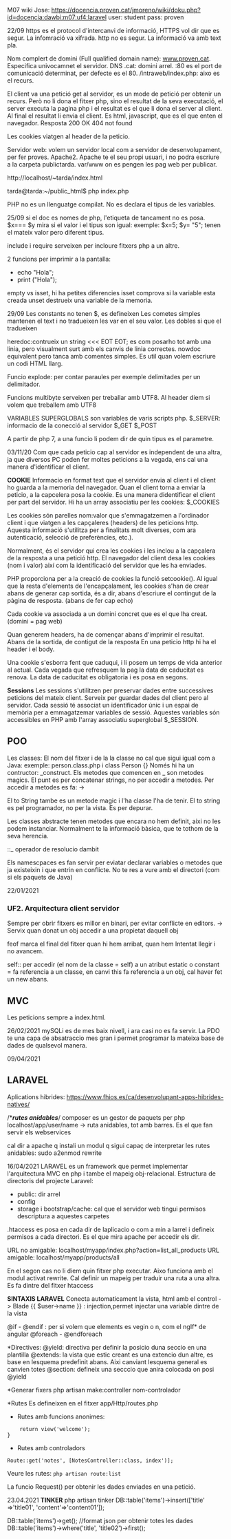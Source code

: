 M07
wiki Jose: https://docencia.proven.cat/jmoreno/wiki/doku.php?id=docencia:dawbi:m07:uf4:laravel
user: student
pass: proven

22/09
https es el protocol d'intercanvi de informació, HTTPS vol dir que es segur. La infomració va xifrada. 
http no es segur. La informació va amb text pla.

Nom complert de domini (Full qualified domain name): www.proven.cat. Especifica univocamnet el servidor. DNS
.cat: domini arrel.
:80 es el port de comunicació determinat, per defecte es el 80.
/intraweb/index.php: aixo es el recurs. 

El client va una petició get al servidor, es un mode de petició per obtenir un recurs.
Però no li dona el fitxer php, sino el resultat de la seva executació, el server executa la pagina php i el resultat es el que li dona el server al client.
Al final el resultat li envia el client. Es html, javascript, que es el que enten el navegador.
Resposta 200 OK
         404 not found

Les cookies viatgen al header de la peticio.


Servidor web: volem un servidor local com a servidor de desenvolupament, per fer proves.
Apache2.
Apache te el seu propi usuari, i no podra escriure a la carpeta publictarda. 
var/www on es pengen les pag web per publicar.

http://localhost/~tarda/index.html

tarda@tarda:~/public_html$ php index.php

PHP no es un llenguatge compilat.
No es declara el tipus de les variables.


25/09
si el doc es nomes de php, l'etiqueta de tancament no es posa.
$x=== $y mira si el valor i el tipus son igual: exemple:
$x=5;
$y= "5"; 
tenen el mateix valor pero diferent tipus.

include i require serveixen per incloure fitxers php a un altre.

2 funcions per imprimir a la pantalla:
- echo "Hola";
- print ("Hola");


empty vs isset, hi ha petites diferencies
isset comprova si la variable esta creada
unset destrueix una variable de la memoria.

29/09
Les constants no tenen $, es defineixen
Les cometes simples mantenen el text i no tradueixen les var en el seu valor. Les dobles si que el tradueixen

heredoc:contrueix un string <<< EOT
                           EOT;
es com posarho tot amb una linia, pero visualment surt amb els canvis de linia correctes.
nowdoc equivalent pero tanca amb comentes simples. 
Es util quan volem escriure un codi HTML llarg.

Funcio explode: per contar paraules per exemple delimitades per un delimitador.

Funcions multibyte serveixen per treballar amb UTF8.
Al header diem si volem que treballem amb UTF8

VARIABLES SUPERGLOBALS
son variables de varis scripts php.
$_SERVER: informacio de la conecció al servidor
$_GET
$_POST



A partir de php 7, a una funcio li podem dir de quin tipus es el parametre. 

03/11/20
Com que cada peticio cap al servidor es independent de una altra, ja que diversos PC poden fer moltes peticions a la vegada, ens cal una manera d'identificar el client.

**COOKIE**
Informacio en format text que el servidor envia al client i el client ho guarda a la memoria del navegador.
Quan el client torna a enviar la peticio, a la capcelera posa la cookie. Es una manera didentificar el client per part del servidor. 
Hi ha un array associatiu per les cookies: $_COOKIES

 Les cookies són parelles nom:valor que s'emmagatzemen a l'ordinador client i que viatgen a les capçaleres (headers) de les peticions http. Aquesta informació s'utilitza per a finalitats molt diverses, com ara autenticació, selecció de preferències, etc.).

Normalment, és el servidor qui crea les cookies i les inclou a la capçalera de la resposta a una petició http. El navegador del client desa les cookies (nom i valor) així com la identificació del servidor que les ha enviades.

PHP proporciona per a la creació de cookies la funció setcookie(). Al igual que la resta d'elements de l'encapçalament, les cookies s'han de crear abans de generar cap sortida, és a dir, abans d'escriure el contingut de la pàgina de resposta.  (abans de fer cap echo)

Cada cookie va associada a un domini concret que es el que lha creat. (domini = pag web)

Quan generem headers, ha de començar abans d'imprimir el resultat. Abans de la sortida, de contigut de la resposta
En una peticio http hi ha el header i el body.

Una cookie s'esborra fent que caduqui, i li posem un temps de vida anterior al actual.
Cada vegada que refresquem la pag la data de caducitat es renova.
La data de caducitat es obligatoria i es posa en segons. 

**Sessions**
Les sessions s'utilitzen per preservar dades entre successives peticions del mateix client. 
Serveix per guardar dades del client pero al servidor.
Cada sessió té associat un identificador únic i un espai de memòria per a emmagatzemar variables de sessió. Aquestes variables són accessibles en PHP amb l'array associatiu superglobal $_SESSION. 


## POO
Les classes:
El nom del fitxer i de la la classe no cal que sigui igual com a Java: exemple: person.class.php i class Person {}
Només hi ha un contructor: _construct.
Els metodes que comencen en _ son metodes magics.
El punt es per concatenar strings, no per accedir a metodes. Per accedir a metodes es fa: ->

El to String tambe es un metode magic i l'ha classe l'ha de tenir. El to string es pel programador, no per la vista. Es per depurar.

Les classes abstracte tenen metodes que encara no hem definit, aixi no les podem instanciar.
Normalment te la informació bàsica, que te tothom de la seva herencia. 

::_ operador de resolucio dambit

Els namescpaces es fan servir per eviatar declarar variables o metodes que ja existeixin i que entrin en conflicte. 
No te res a vure amb el directori (com si els paquets de Java)




22/01/2021

### UF2. Arquitectura client servidor
Sempre per obrir fitxers es  millor en binari, per evitar conflicte en editors.
-> Servix quan donat un obj accedir a una propietat daquell obj

feof marca el final del fitxer quan hi hem arribat, quan hem Intentat llegir i no avancem.

self:: per accedir (el nom de la classe = self) a un atribut estatic o constant = fa referencia a un classe, en canvi this fa referencia a un obj, cal haver fet un new abans.

## MVC
Les peticions sempre a index.html.


26/02/2021
mySQLi es de mes baix nivell, i ara casi no es fa servir.
La PDO te una capa de absatraccio mes gran i permet programar la mateixa base de dades de qualsevol manera.



09/04/2021
## LARAVEL
Aplications hibrides: https://www.fhios.es/ca/desenvolupant-apps-hibrides-natives/

/****rutes anidables***/
composer es un gestor de paquets per php
localhost/app/user/name -> ruta anidables, tot amb barres. Es el que fan servir els webservices

cal dir a apache q instali un modul q sigui capaç de interpretar les rutes anidables: sudo a2enmod rewrite


16/04/2021
LARAVEL es un framework que permet implementar l'arquitectura MVC en php i tambe el mapeig obj-relacional.
Estructura de directoris del projecte Laravel:
- public: dir arrel
- config
- storage i bootstrap/cache: cal que el servidor web tingui permisos descriptura a aquestes carpetes

.htaccess es posa en cada dir de laplicacio o com a min a larrel i defineix permisos a cada directori. Es el que mira apache per accedir els dir.

URL no amigable: localhost/myapp/index.php?action=list_all_products
URL amigable: localhost/myapp/products/all

En el segon cas no li diem quin fitxer php executar. Aixo funciona amb el modul activat rewrite. Cal definir un mapeig per traduir una ruta a una altra. Es fa dintre del fitxer htaccess


**SINTAXIS LARAVEL**
Conecta automaticament la vista, html amb el control -> Blade
{{ $user->name }} : injection,permet injectar una variable dintre de la vista

@if - @endif : per si volem que elements es vegin o n, com el ngIf* de angular
@foreach - @endforeach

*Directives:
@yield: directiva per definir la posicio duna seccio en una plantilla
@extends: la vista que estic creant es una extencio dun altre, es base en lesquema predefinit abans. Aixi canviant lesquema general es canvien totes
@section: defineix una secccio que anira colocada on posi @yield


*Generar fixers
php artisan make:controller nom-controlador

*Rutes
Es defineixen en el fitxer app/Http/routes.php
- Rutes amb funcions anonimes:
  

```Route::get('/', function(){
	return view('welcome');
}
```

- Rutes amb controladors 

```Route::get('notes', [NotesController::class, index')];```

Veure les rutes: ```php artisan route:list```

La funcio Request() per obtenir les dades enviades en una petició.




23.04.2021
**TINKER**
php artisan tinker
DB::table('items')->insert(['title' =>'title01', 'content'=>'content01']);

DB::table('items')->get(); //format json per obtenir totes les dades
DB::table('items')->where('title', 'title02')->first();





    









